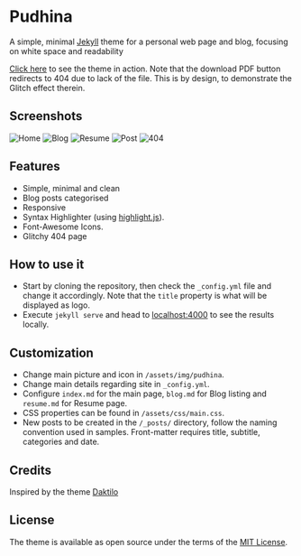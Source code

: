 # Pudhina
A simple, minimal [Jekyll](https://jekyllrb.com/) theme for a personal web page and blog, focusing on white space and readability

[Click here](https://knhash.github.io/Pudhina/) to see the theme in action. Note that the download PDF button redirects to 404 due to lack of the file. This is by design, to demonstrate the Glitch effect therein.

## Screenshots

![Home](https://raw.githubusercontent.com/Knhash/Pudhina/master/screenshots/home.png?raw=true "Home") 
![Blog](https://raw.githubusercontent.com/Knhash/Pudhina/master/screenshots/blog.png?raw=true "Blog") 
![Resume](https://raw.githubusercontent.com/Knhash/Pudhina/master/screenshots/resume.png?raw=true "Resume") 
![Post](https://raw.githubusercontent.com/Knhash/Pudhina/master/screenshots/post.png?raw=true "Post") 
![404](https://raw.githubusercontent.com/Knhash/Pudhina/master/screenshots/404.png?raw=true "404") 

## Features
- Simple, minimal and clean
- Blog posts categorised
- Responsive
- Syntax Highlighter (using [highlight.js](https://highlightjs.org/)).
- Font-Awesome Icons.
- Glitchy 404 page

## How to use it
- Start by cloning the repository, then check the `_config.yml` file and change it accordingly. Note that the `title` property is what will be displayed as logo.
- Execute `jekyll serve` and head to [localhost:4000](http://127.0.0.1:4000) to see the results locally.

## Customization
- Change main picture and icon in `/assets/img/pudhina`.  
- Change main details regarding site in `_config.yml`.
- Configure `index.md` for the main page, `blog.md` for Blog listing and `resume.md` for Resume page.
- CSS properties can be found in `/assets/css/main.css`.
- New posts to be created in the `/_posts/` directory, follow the naming convention used in samples. Front-matter requires title, subtitle, categories and date.

## Credits
Inspired by the theme [Daktilo](https://github.com/kronik3r/daktilo)

## License
The theme is available as open source under the terms of the [MIT License](http://opensource.org/licenses/MIT).
